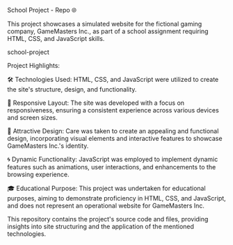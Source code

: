 School Project - Repo 🌐

This project showcases a simulated website for the fictional gaming company, GameMasters Inc., as part of a school assignment requiring HTML, CSS, and JavaScript skills.

school-project

Project Highlights:

🛠️ Technologies Used: HTML, CSS, and JavaScript were utilized to create the site's structure, design, and functionality.

📱 Responsive Layout: The site was developed with a focus on responsiveness, ensuring a consistent experience across various devices and screen sizes.

🎨 Attractive Design: Care was taken to create an appealing and functional design, incorporating visual elements and interactive features to showcase GameMasters Inc.'s identity.

🌀 Dynamic Functionality: JavaScript was employed to implement dynamic features such as animations, user interactions, and enhancements to the browsing experience.

🎓 Educational Purpose: This project was undertaken for educational purposes, aiming to demonstrate proficiency in HTML, CSS, and JavaScript, and does not represent an operational website for GameMasters Inc.

This repository contains the project's source code and files, providing insights into site structuring and the application of the mentioned technologies.
